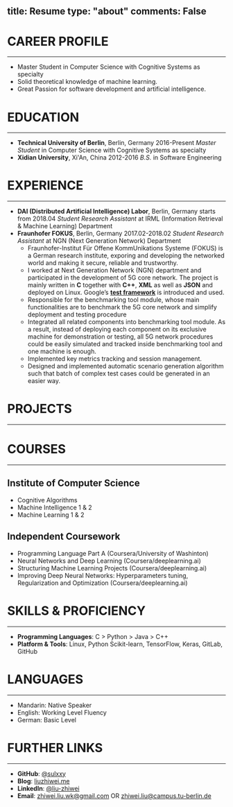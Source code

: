 title: Resume
type: "about" 
comments: False
---

# CAREER PROFILE
---
* Master Student in Computer Science with Cognitive Systems as specialty
* Solid theoretical knowledge of machine learning.
* Great Passion for software development and artificial intelligence.

# EDUCATION
---
* **Technical University of Berlin**, Berlin, Germany 2016-Present
   *Master Student* in Computer Science with Cognitive Systems as specialty
* **Xidian University**, Xi'An, China    2012-2016
   *B.S.* in Software Engineering

# EXPERIENCE
---
* **DAI (Distributed Artificial Intelligence) Labor**, Berlin, Germany  starts from 2018.04
   *Student Research Assistant* at IRML (Information Retrieval & Machine Learning) Department
* **Fraunhofer FOKUS**, Berlin, Germany  2017.02-2018.02
   *Student Research Assistant* at NGN (Next Generation Network) Department
   * Fraunhofer-Institut Für Offene KommUnikations Systeme (FOKUS) is a German research institute, exporing and developing the networked world and making it secure, reliable and trustworthy.
   * I worked at Next Generation Network (NGN) department and participated in the development of 5G core network. The project is mainly written in **C** together with **C++**, **XML** as well as **JSON** and deployed on Linux. Google’s [**test framework**](https://github.com/google/googletest) is introduced and used.
   * Responsible for the benchmarking tool module, whose main functionalities are to benchmark the 5G core network and simplify deployment and testing procedure
   * Integrated all related components into benchmarking tool module. As a result, instead of deploying each component on its exclusive machine for demonstration or testing, all 5G network procedures could be easily simulated and tracked inside benchmarking tool and one machine is enough.
   * Implemented key metrics tracking and session management.
   * Designed and implemented automatic scenario generation algorithm such that batch of complex test cases could be generated in an easier way.

# PROJECTS
---

# COURSES
---

## Institute of Computer Science
* Cognitive Algorithms 
* Machine Intelligence 1 & 2
* Machine Learning 1 & 2

## Independent Coursework
* Programming Language Part A (Coursera/University of Washinton)
* Neural Networks and Deep Learning (Coursera/deeplearning.ai)
* Structuring Machine Learning Projects (Coursera/deeplearning.ai)
* Improving Deep Neural Networks: Hyperparameters tuning, Regularization and Optimization (Coursera/deeplearning.ai)


# SKILLS & PROFICIENCY
---
* **Programming Languages**: C > Python > Java > C++
* **Platform & Tools**: Linux, Python Scikit-learn, TensorFlow, Keras, GitLab, GitHub

# LANGUAGES
---
* Mandarin: Native Speaker
* English: Working Level Fluency
* German: Basic Level

# FURTHER LINKS
---
* **GitHub**:  [@sulxxy](https://github.com/sulxxy)
* **Blog**: [liuzhiwei.me](http://liuzhiwei.me)
* **LinkedIn**: [@liu-zhiwei](https://www.linkedin.com/in/liu-zhiwei/)
* **Email**: <zhiwei.liu.wk@gmail.com> OR <zhiwei.liu@campus.tu-berlin.de>
